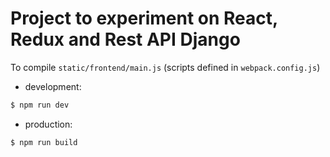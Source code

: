 # Project to experiment on React, Redux and Rest API Django

To compile `static/frontend/main.js` (scripts defined in `webpack.config.js`)

  - development:
```sh
$ npm run dev
```

  - production:
```sh
$ npm run build
```

